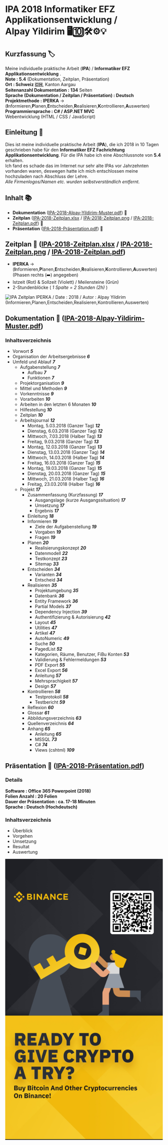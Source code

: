 # IPA 2018 Informatiker EFZ Applikationsentwicklung / <br />Alpay Yildirim 🖥🔟🛠⚙️💡

## Kurzfassung 🏷
Meine individuelle praktische Arbeit (**IPA**) / **Informatiker EFZ Applikationsentwicklung** . <br />
**Note : 5.4** (Dokumentation, Zeitplan, Präsentation) <br />
**Ort : Schweiz 🇨🇭**, Kanton Aargau <br />
**Seitenanzahl Dokumentation : 134** Seiten <br />
**Sprache (Dokumentation / Zeitplan / Präsentation) : Deutsch** <br />
**Projektmethode : IPERKA** -> (**I**nformieren,**P**lanen,**E**ntscheiden,**R**ealisieren,**K**ontrollieren,**A**uswerten) <br />
**Programmiersprache : C# / ASP.NET MVC** <br />
Webentwicklung (HTML / CSS / JavaScript) <br />

## Einleitung 📕

Dies ist meine individuelle praktische Arbeit (**IPA**), die ich 2018 in 10 Tagen geschrieben habe für den **Informatiker EFZ Fachrichtung Applikationsentwicklung**. Für die IPA habe ich eine Abschlussnote von **5.4** erhalten.<br /> Ich fand es schade das im Internet nur sehr alte IPAs vor Jahrzehnten vorhanden waren, deswegen hatte ich mich entschlossen meine hochzuladen nach Abschluss der Lehre.<br /> *Alle Firmenlogos/Namen etc. wurden selbstverständlich entfernt.*

## Inhalt 📚

- **Dokumentation** ([IPA-2018-Alpay-Yildirim-Muster.pdf](IPA-2018-Alpay-Yildirim-Muster.pdf)) 📘
- **Zeitplan** ([IPA-2018-Zeitplan.xlsx](IPA-2018-Zeitplan.xlsx) / [IPA-2018-Zeitplan.png](IPA-2018-Zeitplan.png) / [IPA-2018-Zeitplan.pdf](IPA-2018-Zeitplan.pdf)) 📗
- **Präsentation** ([IPA-2018-Präsentation.pdf](IPA-2018-Präsentation.pdf)) 📙

## Zeitplan 📗 ([IPA-2018-Zeitplan.xlsx](IPA-2018-Zeitplan.xlsx) / [IPA-2018-Zeitplan.png](IPA-2018-Zeitplan.png) / [IPA-2018-Zeitplan.pdf](IPA-2018-Zeitplan.pdf))
- **IPERKA** -> (**I**nformieren,**P**lanen,**E**ntscheiden,**R**ealisieren,**K**ontrollieren,**A**uswerten) (Phasen rechts (➡️) angegeben)
- Istzeit (Rot) & Sollzeit (Violett) / Meilensteine (Grün)
-  2-Stundenblöcke ( *1 Spalte = 2 Stunden (2h)* )

![IPA Zeitplan IPERKA / Date : 2018 / Autor : Alpay Yildirim (Informieren,Planen,Entscheiden,Realisieren,Kontrollieren,Auswerten)](IPA-2018-Zeitplan.png)

## Dokumentation 📘 ([IPA-2018-Alpay-Yildirim-Muster.pdf](IPA-2018-Alpay-Yildirim-Muster.pdf))

### Inhaltsverzeichnis
- Vorwort ***5***
- Organisation der Arbeitsergebnisse ***6***
- Umfeld und Ablauf ***7***
  - Aufgabenstellung ***7***
    - Aufbau ***7***
    - Funktionen ***7***
  - Projektorganisation ***9***
  - Mittel und Methoden ***9***
  - Vorkenntnisse  ***9***
  - Vorarbeiten  ***10***
  - Arbeiten in den letzten 6 Monaten  ***10***
  - Hilfestellung  ***10***
  - Zeitplan  ***10***
  - Arbeitsjournal  ***12***
    - Montag, 5.03.2018 (Ganzer Tag) ***12***
    - Dienstag, 6.03.2018 (Ganzer Tag)  ***12***
    - Mittwoch, 7.03.2018 (Halber Tag)  ***13***
    - Freitag, 9.03.2018 (Ganzer Tag)  ***13***
    - Montag, 12.03.2018 (Ganzer Tag) ***13***
    - Dienstag, 13.03.2018 (Ganzer Tag)  ***14***
    - Mittwoch, 14.03.2018 (Halber Tag)  ***14***
    - Freitag, 16.03.2018 (Ganzer Tag)  ***15***
    - Montag, 19.03.2018 (Ganzer Tag) ***15***
    - Dienstag, 20.03.2018 (Ganzer Tag)  ***15***
    - Mittwoch, 21.03.2018 (Halber Tag)  ***16***
    - Freitag, 23.03.2018 (Halber Tag)  ***16***
  - Projekt  ***17***
    - Zusammenfassung (Kurzfassung)  ***17***
      - Ausgangslage (kurze Ausgangssituation)  ***17***
      - Umsetzung  ***17***
      - Ergebnis  ***17***
    - Einleitung  ***18***
    - Informieren  ***19***
      - Ziele der Aufgabenstellung  ***19***
      - Vorgaben  ***19***
      - Fragen  ***19***
    - Planen  ***20***
      - Realisierungskonzept  ***20***
      - Datenmodell  ***22***
      - Testkonzept  ***23***
      - Sitemap  ***33***
    - Entscheiden  ***34***
      - Varianten  ***34***
      - Entscheid  ***34***
    - Realisieren  ***35***
      - Projektumgebung  ***35***
      - Datenbank  ***36***
      - Entity Framework  ***36***
      - Partial Models  ***37***
      - Dependency Injection  ***39***
      - Authentifizierung & Autorisierung  ***42***
      - Layout  ***45***
      - Utilities  ***47***
      - Artikel  ***47***
      - AutoNumeric  ***49***
      - Suche  ***50***
      - PagedList  ***52***
      - Kategorien, Räume, Benutzer, FiBu Konten  ***53***
      - Validierung & Fehlermeldungen  ***53***
      - PDF Export  ***55***
      - Excel Export  ***56***
      - Anleitung  ***57***
      - Mehrsprachigkeit  ***57***
      - Design  ***57***
     - Kontrollieren  ***58***
       - Testprotokoll  ***58***
       - Testbericht ***59***
     - Reflexion  ***60***
     - Glossar  ***61***
     - Abbildungsverzeichnis  ***63***
     - Quellenverzeichnis  ***64***
     - Anhang ***65***
       - Anleitung  ***65***
       - MSSQL  ***73***
       - C#  ***74***
       - Views (cshtml)  ***109***


## Präsentation 📙 ([IPA-2018-Präsentation.pdf](IPA-2018-Präsentation.pdf))

### Details

**Software : Office 365 Powerpoint (2018)**<br />
**Folien Anzahl : 20 Folien**<br />
**Dauer der Präsentation : ca. 17-18 Minuten**<br />
**Sprache : Deutsch (Hochdeutsch)**

### Inhaltsverzeichnis

- Überblick
- Vorgehen
- Umsetzung
- Resultat
- Auswertung

![Binance Ready to give crypto a try ? buy bitcoin and other cryptocurrencies on binance](Images/binance.jpg)
